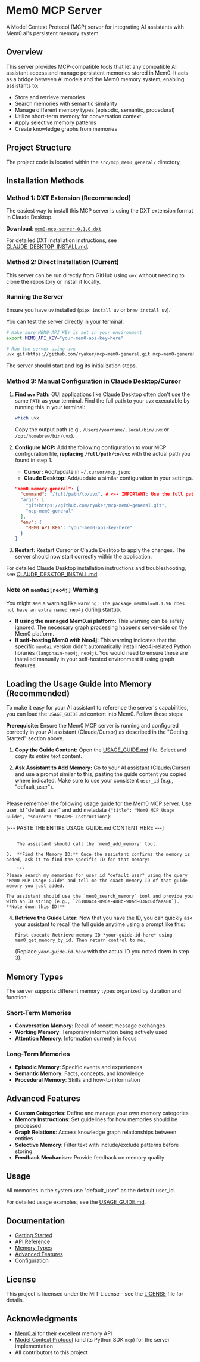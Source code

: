 # Mem0 MCP Server

A Model Context Protocol (MCP) server for integrating AI assistants with Mem0.ai's persistent memory system.

## Overview

This server provides MCP-compatible tools that let any compatible AI assistant access and manage persistent memories stored in Mem0. It acts as a bridge between AI models and the Mem0 memory system, enabling assistants to:

- Store and retrieve memories
- Search memories with semantic similarity
- Manage different memory types (episodic, semantic, procedural)
- Utilize short-term memory for conversation context
- Apply selective memory patterns
- Create knowledge graphs from memories

## Project Structure

The project code is located within the `src/mcp_mem0_general/` directory.

## Installation Methods

### Method 1: DXT Extension (Recommended)

The easiest way to install this MCP server is using the DXT extension format in Claude Desktop.

**Download**: [`mem0-mcp-server-0.1.0.dxt`](releases/mem0-mcp-server-0.1.0.dxt)

For detailed DXT installation instructions, see [CLAUDE_DESKTOP_INSTALL.md](CLAUDE_DESKTOP_INSTALL.md).

### Method 2: Direct Installation (Current)

This server can be run directly from GitHub using `uvx` without needing to clone the repository or install it locally.

### Running the Server

Ensure you have `uv` installed (`pipx install uv` or `brew install uv`).

You can test the server directly in your terminal:

```bash
# Make sure MEM0_API_KEY is set in your environment
export MEM0_API_KEY="your-mem0-api-key-here"

# Run the server using uvx
uvx git+https://github.com/ryaker/mcp-mem0-general.git mcp-mem0-general
```

The server should start and log its initialization steps.

### Method 3: Manual Configuration in Claude Desktop/Cursor

1.  **Find `uvx` Path:** GUI applications like Claude Desktop often don't use the same `PATH` as your terminal. Find the full path to your `uvx` executable by running this in your terminal:
    ```bash
    which uvx
    ```
    Copy the output path (e.g., `/Users/yourname/.local/bin/uvx` or `/opt/homebrew/bin/uvx`).

2.  **Configure MCP:** Add the following configuration to your MCP configuration file, **replacing `/full/path/to/uvx`** with the actual path you found in step 1.

    *   **Cursor:** Add/update in `~/.cursor/mcp.json`:
    *   **Claude Desktop:** Add/update a similar configuration in your settings.

    ```json
    "mem0-memory-general": {
      "command": "/full/path/to/uvx", # <-- IMPORTANT: Use the full path from 'which uvx'
      "args": [
        "git+https://github.com/ryaker/mcp-mem0-general.git",
        "mcp-mem0-general"
      ],
      "env": {
        "MEM0_API_KEY": "your-mem0-api-key-here"
      }
    }
    ```

3.  **Restart:** Restart Cursor or Claude Desktop to apply the changes. The server should now start correctly within the application.

For detailed Claude Desktop installation instructions and troubleshooting, see [CLAUDE_DESKTOP_INSTALL.md](CLAUDE_DESKTOP_INSTALL.md).

### Note on `mem0ai[neo4j]` Warning

You might see a warning like `warning: The package mem0ai==0.1.96 does not have an extra named neo4j` during startup.

*   **If using the managed Mem0.ai platform:** This warning can be safely ignored. The necessary graph processing happens server-side on the Mem0 platform.
*   **If self-hosting Mem0 with Neo4j:** This warning indicates that the specific `mem0ai` version didn't automatically install Neo4j-related Python libraries (`langchain-neo4j`, `neo4j`). You would need to ensure these are installed manually in your self-hosted environment if using graph features.

## Loading the Usage Guide into Memory (Recommended)

To make it easy for your AI assistant to reference the server's capabilities, you can load the `USAGE_GUIDE.md` content into Mem0. Follow these steps:

**Prerequisite:** Ensure the Mem0 MCP server is running and configured correctly in your AI assistant (Claude/Cursor) as described in the "Getting Started" section above.

1.  **Copy the Guide Content:** Open the [USAGE_GUIDE.md](USAGE_GUIDE.md) file. Select and copy its *entire* text content.

2.  **Ask Assistant to Add Memory:** Go to your AI assistant (Claude/Cursor) and use a prompt similar to this, pasting the guide content you copied where indicated. Make sure to use your consistent `user_id` (e.g., "default_user").

    ```
Please remember the following usage guide for the Mem0 MCP server. Use user_id "default_user" and add metadata `{"title": "Mem0 MCP Usage Guide", "source": "README Instruction"}`:

[--- PASTE THE ENTIRE USAGE_GUIDE.md CONTENT HERE ---]
```

    The assistant should call the `mem0_add_memory` tool.

3.  **Find the Memory ID:** Once the assistant confirms the memory is added, ask it to find the specific ID for that memory:

    ```
Please search my memories for user_id "default_user" using the query "Mem0 MCP Usage Guide" and tell me the exact memory ID of that guide memory you just added.
```

    The assistant should use the `mem0_search_memory` tool and provide you with an ID string (e.g., `76100ac4-896e-488b-90ad-036c0dfaaa80`). **Note down this ID!**

4.  **Retrieve the Guide Later:** Now that you have the ID, you can quickly ask your assistant to recall the full guide anytime using a prompt like this:

    ```
    First execute Retrieve memory ID *your-guide-id-here* using mem0_get_memory_by_id. Then return control to me.
    ```

    (Replace *`your-guide-id-here`* with the actual ID you noted down in step 3).

## Memory Types

The server supports different memory types organized by duration and function:

### Short-Term Memories
- **Conversation Memory**: Recall of recent message exchanges
- **Working Memory**: Temporary information being actively used 
- **Attention Memory**: Information currently in focus

### Long-Term Memories
- **Episodic Memory**: Specific events and experiences
- **Semantic Memory**: Facts, concepts, and knowledge
- **Procedural Memory**: Skills and how-to information

## Advanced Features

- **Custom Categories**: Define and manage your own memory categories
- **Memory Instructions**: Set guidelines for how memories should be processed
- **Graph Relations**: Access knowledge graph relationships between entities
- **Selective Memory**: Filter text with include/exclude patterns before storing
- **Feedback Mechanism**: Provide feedback on memory quality

## Usage

All memories in the system use "default_user" as the default user_id.

For detailed usage examples, see the [USAGE_GUIDE.md](USAGE_GUIDE.md).

## Documentation

- [Getting Started](docs/getting-started.md)
- [API Reference](docs/api-reference.md)
- [Memory Types](docs/memory-types.md)
- [Advanced Features](docs/advanced-features.md)
- [Configuration](docs/configuration.md)

## License

This project is licensed under the MIT License - see the [LICENSE](LICENSE) file for details.

## Acknowledgments

- [Mem0.ai](https://mem0.ai) for their excellent memory API
- [Model Context Protocol](https://modelcontextprotocol.io/) (and its Python SDK `mcp`) for the server implementation
- All contributors to this project 